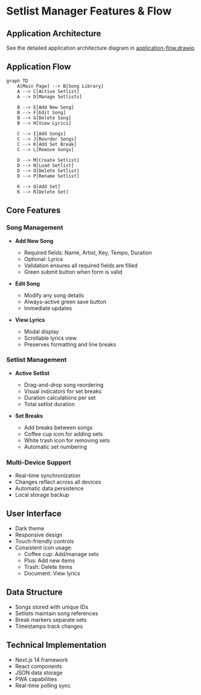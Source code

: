 # Setlist Manager Features & Flow

## Application Architecture
See the detailed application architecture diagram in [application-flow.drawio](./application-flow.drawio)

## Application Flow

```mermaid
graph TD
    A[Main Page] --> B[Song Library]
    A --> C[Active Setlist]
    A --> D[Manage Setlists]
    
    B --> E[Add New Song]
    B --> F[Edit Song]
    B --> G[Delete Song]
    B --> H[View Lyrics]
    
    C --> I[Add Songs]
    C --> J[Reorder Songs]
    C --> K[Add Set Break]
    C --> L[Remove Songs]
    
    D --> M[Create Setlist]
    D --> N[Load Setlist]
    D --> O[Delete Setlist]
    D --> P[Rename Setlist]

    K --> Q[Add Set]
    K --> R[Delete Set]
```

## Core Features

### Song Management
- **Add New Song**
  - Required fields: Name, Artist, Key, Tempo, Duration
  - Optional: Lyrics
  - Validation ensures all required fields are filled
  - Green submit button when form is valid

- **Edit Song**
  - Modify any song details
  - Always-active green save button
  - Immediate updates

- **View Lyrics**
  - Modal display
  - Scrollable lyrics view
  - Preserves formatting and line breaks

### Setlist Management
- **Active Setlist**
  - Drag-and-drop song reordering
  - Visual indicators for set breaks
  - Duration calculations per set
  - Total setlist duration

- **Set Breaks**
  - Add breaks between songs
  - Coffee cup icon for adding sets
  - White trash icon for removing sets
  - Automatic set numbering

### Multi-Device Support
- Real-time synchronization
- Changes reflect across all devices
- Automatic data persistence
- Local storage backup

## User Interface
- Dark theme
- Responsive design
- Touch-friendly controls
- Consistent icon usage:
  - Coffee cup: Add/manage sets
  - Plus: Add new items
  - Trash: Delete items
  - Document: View lyrics

## Data Structure
- Songs stored with unique IDs
- Setlists maintain song references
- Break markers separate sets
- Timestamps track changes

## Technical Implementation
- Next.js 14 framework
- React components
- JSON data storage
- PWA capabilities
- Real-time polling sync
